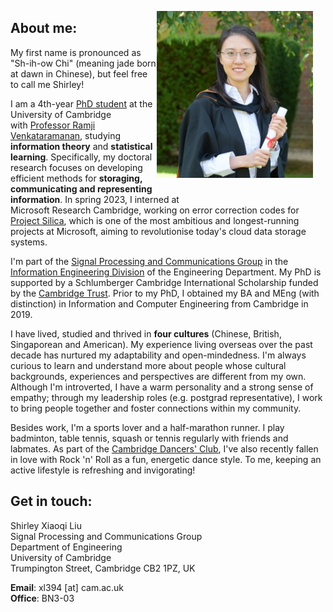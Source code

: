 <img src="portrait.jpg" alt="portrait" 
width="250" height=auto ALIGN="right" style="float: right; margin:0 20px 20px 0">
## About me:
My first name is pronounced as "Sh-ih-ow Chi" (meaning jade born at dawn in Chinese), but  feel free to call me Shirley!

I am a 4th-year [PhD student](http://www.eng.cam.ac.uk/profiles/xl394)  at the University of Cambridge \
with [Professor Ramji Venkataramanan](https://rv285.github.io/), studying **information theory** and **statistical learning**.  Specifically, my doctoral research focuses on developing efficient methods for **storaging, communicating and representing information**. In spring 2023, I interned at \
Microsoft Research Cambridge, working on error correction codes for [Project Silica](https://www.microsoft.com/en-us/research/project/project-silica/), which is one of the most ambitious and longest-running projects at Microsoft, aiming to revolutionise today's cloud data storage systems.


I'm part of the [Signal Processing and Communications Group](https://sigproc.eng.cam.ac.uk/) in the [Information Engineering Division](http://www.eng.cam.ac.uk/research/academic-divisions/information-engineering) of the Engineering Department. 
My PhD is supported by a Schlumberger Cambridge International Scholarship funded by the [Cambridge Trust](https://www.cambridgetrust.org/). Prior to my PhD, I obtained my BA and MEng (with distinction) in Information and Computer Engineering from Cambridge in 2019. 

I have lived, studied and thrived in **four cultures** (Chinese, British, Singaporean and American). My experience living overseas over the past decade has nurtured my adaptability and open-mindedness. I'm always curious to learn and understand more about people whose cultural backgrounds, experiences and perspectives are different from my own. Although I'm introverted, I have a warm personality and a strong sense of empathy; through my leadership roles (e.g. postgrad representative), I work to bring people together and foster connections within my community. 

Besides work, I'm a sports lover and a half-marathon runner. I play badminton, table tennis, squash or tennis regularly with friends and labmates. As part of the [Cambridge Dancers' Club](https://www.cambridgedancers.org/), I've also recently fallen in love with Rock 'n' Roll as a fun, energetic dance style. To me, keeping an active lifestyle is refreshing and invigorating!

## Get in touch:
Shirley Xiaoqi Liu\
Signal Processing and Communications Group\
Department of Engineering\
University of Cambridge\
Trumpington Street, Cambridge CB2 1PZ, UK

**Email**: xl394 [at] cam.ac.uk\
**Office**: BN3-03